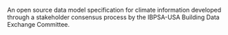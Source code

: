 An open source data model specification for climate information developed through a stakeholder consensus process by the IBPSA-USA Building Data Exchange Committee.
